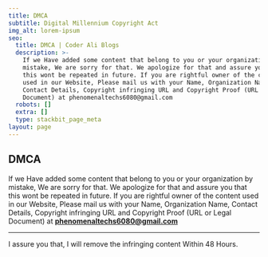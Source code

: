 ```yaml
---
title: DMCA
subtitle: Digital Millennium Copyright Act
img_alt: lorem-ipsum
seo:
  title: DMCA | Coder Ali Blogs
  description: >-
    If we Have added some content that belong to you or your organization by
    mistake, We are sorry for that. We apologize for that and assure you that
    this wont be repeated in future. If you are rightful owner of the content
    used in our Website, Please mail us with your Name, Organization Name,
    Contact Details, Copyright infringing URL and Copyright Proof (URL or Legal
    Document) at phenomenaltechs6080@gmail.com
  robots: []
  extra: []
  type: stackbit_page_meta
layout: page
---
```

## DMCA

If we Have added some content that belong to you or your organization by mistake, We are sorry for that. We apologize for that and assure you that this wont be repeated in future. If you are rightful owner of the content used in our Website, Please mail us with your Name, Organization Name, Contact Details, Copyright infringing URL and Copyright Proof (URL or Legal Document) at **phenomenaltechs6080@gmail.com**

****

I assure you that, I will remove the infringing content Within 48 Hours.
